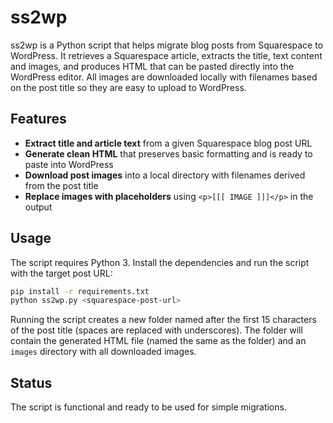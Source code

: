 # ss2wp

ss2wp is a Python script that helps migrate blog posts from Squarespace to WordPress. It retrieves a Squarespace article, extracts the title, text content and images, and produces HTML that can be pasted directly into the WordPress editor. All images are downloaded locally with filenames based on the post title so they are easy to upload to WordPress.

## Features

- **Extract title and article text** from a given Squarespace blog post URL
- **Generate clean HTML** that preserves basic formatting and is ready to paste into WordPress
- **Download post images** into a local directory with filenames derived from the post title
- **Replace images with placeholders** using `<p>[[[ IMAGE ]]]</p>` in the output

## Usage

The script requires Python 3. Install the dependencies and run the script with the target post URL:

```bash
pip install -r requirements.txt
python ss2wp.py <squarespace-post-url>
```

Running the script creates a new folder named after the first 15 characters of
the post title (spaces are replaced with underscores). The folder will contain
the generated HTML file (named the same as the folder) and an `images`
directory with all downloaded images.

## Status

The script is functional and ready to be used for simple migrations.
